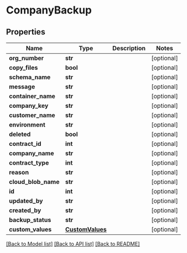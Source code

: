 # CompanyBackup

## Properties
Name | Type | Description | Notes
------------ | ------------- | ------------- | -------------
**org_number** | **str** |  | [optional] 
**copy_files** | **bool** |  | [optional] 
**schema_name** | **str** |  | [optional] 
**message** | **str** |  | [optional] 
**container_name** | **str** |  | [optional] 
**company_key** | **str** |  | [optional] 
**customer_name** | **str** |  | [optional] 
**environment** | **str** |  | [optional] 
**deleted** | **bool** |  | [optional] 
**contract_id** | **int** |  | [optional] 
**company_name** | **str** |  | [optional] 
**contract_type** | **int** |  | [optional] 
**reason** | **str** |  | [optional] 
**cloud_blob_name** | **str** |  | [optional] 
**id** | **int** |  | [optional] 
**updated_by** | **str** |  | [optional] 
**created_by** | **str** |  | [optional] 
**backup_status** | **str** |  | [optional] 
**custom_values** | [**CustomValues**](CustomValues.md) |  | [optional] 

[[Back to Model list]](../README.md#documentation-for-models) [[Back to API list]](../README.md#documentation-for-api-endpoints) [[Back to README]](../README.md)

